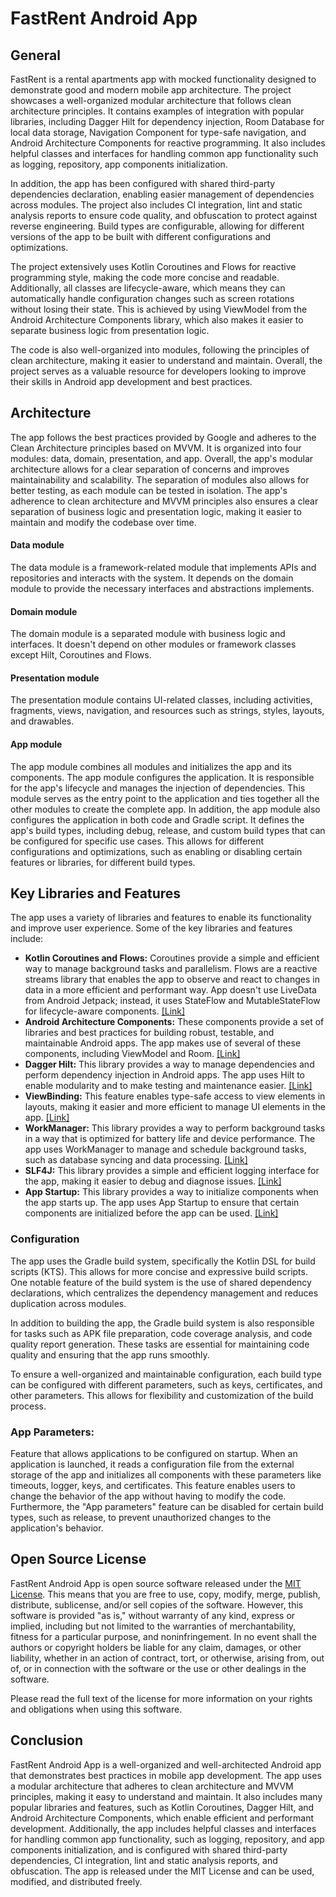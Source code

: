 # FastRent Android App

## General
FastRent is a rental apartments app with mocked functionality designed to demonstrate good and
modern mobile app architecture. The project showcases a well-organized modular architecture that follows clean architecture principles. It contains examples of integration with popular libraries, including Dagger Hilt for dependency injection, Room Database for local data storage, Navigation Component for type-safe navigation, and Android Architecture Components for
reactive programming. It also includes helpful classes and interfaces for handling common app
functionality such as logging, repository, app components initialization.

In addition, the app has been configured with shared third-party dependencies declaration, enabling easier management of dependencies across modules. The project also includes CI integration, lint and static analysis reports to ensure code quality, and obfuscation to protect against reverse
engineering. Build types are configurable, allowing for different versions of the app to be built with different configurations and optimizations.

The project extensively uses Kotlin Coroutines and Flows for reactive programming style, making the code more concise and readable. Additionally, all classes are lifecycle-aware, which means they can automatically handle configuration changes such as screen rotations without losing their state. This is achieved by using ViewModel from the Android Architecture Components library, which also makes it easier to separate business logic from presentation logic.

The code is also well-organized into modules, following the principles of clean architecture, making it easier to understand and maintain. Overall, the project serves as a valuable resource for developers looking to improve their skills in Android app development and best practices.
## Architecture
The app follows the best practices provided by Google and adheres to the Clean Architecture principles based on MVVM. It is organized into four modules: data, domain, presentation, and app.
Overall, the app's modular architecture allows for a clear separation of concerns and improves maintainability and scalability. The separation of modules also allows for better testing, as each module can be tested in isolation. The app's adherence to clean architecture and MVVM principles also ensures a clear separation of business logic and presentation logic, making it easier to maintain and modify the codebase over time.
#### Data module
The data module is a framework-related module that implements APIs and repositories and interacts with the system. It depends on the domain module to provide the necessary interfaces and abstractions implements.
#### Domain module
The domain module is a separated module with business logic and interfaces. It doesn't depend on other modules or framework classes except Hilt, Coroutines and Flows.
#### Presentation module
The presentation module contains UI-related classes, including activities, fragments, views, navigation, and resources such as strings, styles, layouts, and drawables.
#### App module
The app module combines all modules and initializes the app and its components.
The app module configures the application. It is responsible for the app's lifecycle and manages the injection of dependencies.
This module serves as the entry point to the application and ties together all the other modules to create the complete app.
In addition, the app module also configures the application in both code and Gradle script. It defines the app's build types, including debug, release, and custom build types that can be configured for specific use cases. This allows for different configurations and optimizations, such as enabling or disabling certain features or libraries, for different build types.

## Key Libraries and Features
The app uses a variety of libraries and features to enable its functionality and improve user experience. Some of the key libraries and features include:

* **Kotlin Coroutines and Flows:** Coroutines provide a simple and efficient way to manage background tasks and parallelism. Flows are a reactive streams library that enables the app to observe and react to changes in data in a more efficient and performant way. App doesn't use LiveData from Android Jetpack; instead, it uses StateFlow and MutableStateFlow for lifecycle-aware components. [[Link]](https://kotlinlang.org/docs/coroutines-overview.html)
* **Android Architecture Components:** These components provide a set of libraries and best practices for building robust, testable, and maintainable Android apps. The app makes use of several of these components, including ViewModel and Room. [[Link]](https://kotlinlang.org/docs/coroutines-overview.html)
* **Dagger Hilt:** This library provides a way to manage dependencies and perform dependency injection in Android apps. The app uses Hilt to enable modularity and to make testing and maintenance easier. [[Link]](https://dagger.dev/hilt/)
* **ViewBinding:** This feature enables type-safe access to view elements in layouts, making it easier and more efficient to manage UI elements in the app. [[Link]](https://developer.android.com/topic/libraries/view-binding)
* **WorkManager:** This library provides a way to perform background tasks in a way that is optimized for battery life and device performance. The app uses WorkManager to manage and schedule background tasks, such as database syncing and data processing. [[Link]](https://developer.android.com/topic/libraries/architecture/workmanager)
* **SLF4J:** This library provides a simple and efficient logging interface for the app, making it easier to debug and diagnose issues. [[Link]](http://www.slf4j.org/)
* **App Startup:** This library provides a way to initialize components when the app starts up. The app uses App Startup to ensure that certain components are initialized before the app can be used. [[Link]](https://developer.android.com/topic/libraries/app-startup)

### Configuration
The app uses the Gradle build system, specifically the Kotlin DSL for build scripts (KTS). This allows for more concise and expressive build scripts. One notable feature of the build system is the use of shared dependency declarations, which centralizes the dependency management and reduces duplication across modules.

In addition to building the app, the Gradle build system is also responsible for tasks such as APK file preparation, code coverage analysis, and code quality report generation. These tasks are essential for maintaining code quality and ensuring that the app runs smoothly.

To ensure a well-organized and maintainable configuration, each build type can be configured with different parameters, such as keys, certificates, and other parameters. This allows for flexibility and customization of the build process.

### App Parameters:
Feature that allows applications to be configured on startup. When an application is launched, it reads a configuration file from the external storage of the app and initializes all components with these parameters like timeouts, logger, keys, and certificates. This feature enables users to change the behavior of the app without having to modify the code. Furthermore, the "App parameters" feature can be disabled for certain build types, such as release, to prevent unauthorized changes to the application's behavior.

## Open Source License
FastRent Android App is open source software released under the [MIT License](https://opensource.org/licenses/MIT). This means that you are free to use, copy, modify, merge, publish, distribute, sublicense, and/or sell copies of the software. However, this software is provided "as is," without warranty of any kind, express or implied, including but not limited to the warranties of merchantability, fitness for a particular purpose, and noninfringement. In no event shall the authors or copyright holders be liable for any claim, damages, or other liability, whether in an action of contract, tort, or otherwise, arising from, out of, or in connection with the software or the use or other dealings in the software.

Please read the full text of the license for more information on your rights and obligations when using this software.

## Conclusion
FastRent Android App is a well-organized and well-architected Android app that demonstrates best practices in mobile app development. The app uses a modular architecture that adheres to clean architecture and MVVM principles, making it easy to understand and maintain. It also includes many popular libraries and features, such as Kotlin Coroutines, Dagger Hilt, and Android Architecture Components, which enable efficient and performant development. Additionally, the app includes helpful classes and interfaces for handling common app functionality, such as logging, repository, and app components initialization, and is configured with shared third-party dependencies, CI integration, lint and static analysis reports, and obfuscation. The app is released under the MIT License and can be used, modified, and distributed freely.